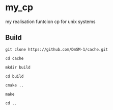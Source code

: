 # my_cp
my realisation funtcion cp for unix systems

## Build

```
git clone https://github.com/DmSM-1/cache.git

cd cache

mkdir build

cd build

cmake ..

make

cd ..
```
